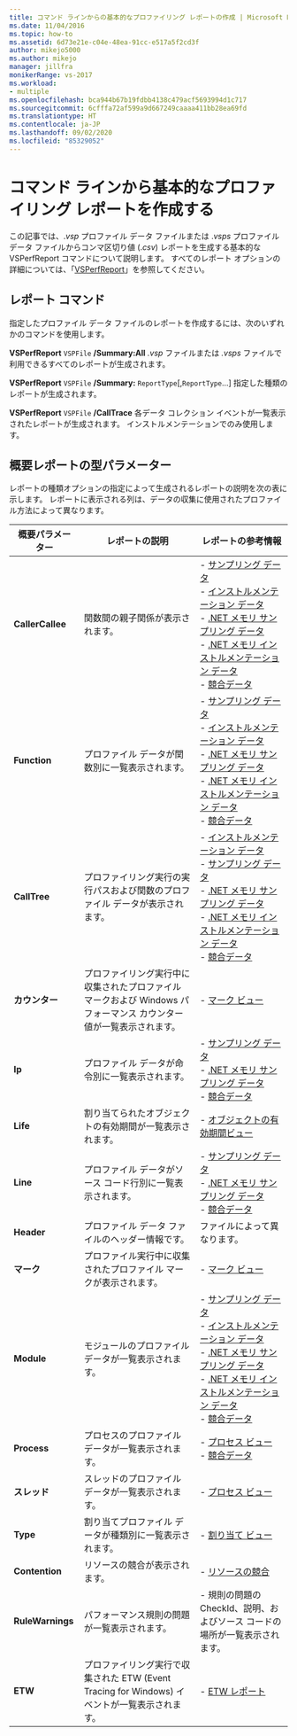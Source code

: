 ```yaml
---
title: コマンド ラインからの基本的なプロファイリング レポートの作成 | Microsoft Docs
ms.date: 11/04/2016
ms.topic: how-to
ms.assetid: 6d73e21e-c04e-48ea-91cc-e517a5f2cd3f
author: mikejo5000
ms.author: mikejo
manager: jillfra
monikerRange: vs-2017
ms.workload:
- multiple
ms.openlocfilehash: bca944b67b19fdbb4138c479acf5693994d1c717
ms.sourcegitcommit: 6cfffa72af599a9d667249caaaa411bb28ea69fd
ms.translationtype: HT
ms.contentlocale: ja-JP
ms.lasthandoff: 09/02/2020
ms.locfileid: "85329052"
---
```

# <a name="create-basic-profiling-reports-from-the-command-line"></a>コマンド ラインから基本的なプロファイリング レポートを作成する
この記事では、.*vsp* プロファイル データ ファイルまたは .*vsps* プロファイル データ ファイルからコンマ区切り値 (.*csv*) レポートを生成する基本的な VSPerfReport コマンドについて説明します。 すべてのレポート オプションの詳細については、「[VSPerfReport](../profiling/vsperfreport.md)」を参照してください。

## <a name="report-commands"></a>レポート コマンド
 指定したプロファイル データ ファイルのレポートを作成するには、次のいずれかのコマンドを使用します。

 **VSPerfReport** `VSPFile` **/Summary:All** *.vsp* ファイルまたは *.vsps* ファイルで利用できるすべてのレポートが生成されます。

 **VSPerfReport** `VSPFile` **/Summary:** `ReportType`[,`ReportType`...] 指定した種類のレポートが生成されます。

 **VSPerfReport** `VSPFile` **/CallTrace** 各データ コレクション イベントが一覧表示されたレポートが生成されます。 インストルメンテーションでのみ使用します。

## <a name="summary-report-type-parameters"></a>概要レポートの型パラメーター
 レポートの種類オプションの指定によって生成されるレポートの説明を次の表に示します。 レポートに表示される列は、データの収集に使用されたプロファイル方法によって異なります。

|概要パラメーター|レポートの説明|レポートの参考情報|
|-----------------------|------------------------|----------------------|
|**CallerCallee**|関数間の親子関係が表示されます。|-   [サンプリング データ](../profiling/caller-callee-view-sampling-data.md)<br />-   [インストルメンテーション データ](../profiling/caller-callee-view-instrumentation-data.md)<br />-   [.NET メモリ サンプリング データ](../profiling/caller-callee-view-dotnet-memory-sampling-data.md)<br />-   [.NET メモリ インストルメンテーション データ](../profiling/caller-callee-view-net-memory-instrumentation-data.md)<br />-   [競合データ](../profiling/caller-callee-view-contention-data.md)|
|**Function**|プロファイル データが関数別に一覧表示されます。|-   [サンプリング データ](../profiling/functions-view-sampling-data.md)<br />-   [インストルメンテーション データ](../profiling/functions-view-instrumentation-data.md)<br />-   [.NET メモリ サンプリング データ](../profiling/functions-view-dotnet-memory-sampling-data.md)<br />-   [.NET メモリ インストルメンテーション データ](../profiling/functions-view-dotnet-memory-instrumentation-data.md)<br />-   [競合データ](../profiling/functions-view-contention-data.md)|
|**CallTree**|プロファイリング実行の実行パスおよび関数のプロファイル データが表示されます。|-   [インストルメンテーション データ](../profiling/call-tree-view-instrumentation-data.md)<br />-   [サンプリング データ](../profiling/call-tree-view-sampling-data.md)<br />-   [.NET メモリ サンプリング データ](../profiling/call-tree-view-dotnet-memory-sampling-data.md)<br />-   [.NET メモリ インストルメンテーション データ](../profiling/call-tree-view-dotnet-memory-instrumentation-data.md)<br />-   [競合データ](../profiling/call-tree-view-contention-data.md)|
|**カウンター**|プロファイリング実行中に収集されたプロファイル マークおよび Windows パフォーマンス カウンター値が一覧表示されます。|-   [マーク ビュー](../profiling/marks-view.md)|
|**Ip**|プロファイル データが命令別に一覧表示されます。|-   [サンプリング データ](../profiling/instruction-pointers-ips-view-sampling-data.md)<br />-   [.NET メモリ サンプリング データ](../profiling/instruction-pointers-ips-view-dotnet-memory-sampling-data.md)<br />-   [競合データ](../profiling/instruction-pointers-ips-view-contention-data.md)|
|**Life**|割り当てられたオブジェクトの有効期間が一覧表示されます。|-   [オブジェクトの有効期間ビュー](../profiling/object-lifetime-view.md)|
|**Line**|プロファイル データがソース コード行別に一覧表示されます。|-   [サンプリング データ](../profiling/lines-view-sampling-data.md)<br />-   [.NET メモリ サンプリング データ](../profiling/lines-view-dotnet-memory-sampling-data.md)<br />-   [競合データ](../profiling/lines-view-contention-data.md)|
|**Header**|プロファイル データ ファイルのヘッダー情報です。|ファイルによって異なります。|
|**マーク**|プロファイル実行中に収集されたプロファイル マークが表示されます。|-   [マーク ビュー](../profiling/marks-view.md)|
|**Module**|モジュールのプロファイル データが一覧表示されます。|-   [サンプリング データ](../profiling/modules-view-sampling-data.md)<br />-   [インストルメンテーション データ](../profiling/modules-view-instrumentation-data.md)<br />-   [.NET メモリ サンプリング データ](../profiling/modules-view-dotnet-memory-sampling-data.md)<br />-   [.NET メモリ インストルメンテーション データ](../profiling/modules-view-dotnet-memory-instrumentation-data.md)<br />-   [競合データ](../profiling/modules-view-contention-data.md)|
|**Process**|プロセスのプロファイル データが一覧表示されます。|-   [プロセス ビュー](../profiling/process-view.md)<br />-   [競合データ](../profiling/process-view-contention-data.md)|
|**スレッド**|スレッドのプロファイル データが一覧表示されます。|-   [プロセス ビュー](../profiling/process-view.md)|
|**Type**|割り当てプロファイル データが種類別に一覧表示されます。|-   [割り当て ビュー](../profiling/dotnet-memory-allocations-view.md)|
|**Contention**|リソースの競合が表示されます。|-   [リソースの競合](../profiling/resource-contentions-view-contention-data.md)|
|**RuleWarnings**|パフォーマンス規則の問題が一覧表示されます。|-   規則の問題の CheckId、説明、およびソース コードの場所が一覧表示されます。|
|**ETW**|プロファイリング実行で収集された ETW (Event Tracing for Windows) イベントが一覧表示されます。|-   [ETW レポート](../profiling/event-tracing-for-windows-etw-report.md)|
